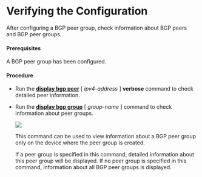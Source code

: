 Verifying the Configuration
===========================

After configuring a BGP peer group, check information about BGP peers and BGP peer groups.

#### Prerequisites

A BGP peer group has been configured.
#### Procedure

* Run the [**display bgp peer**](cmdqueryname=display+bgp+peer+verbose) [ *ipv4-address* ] **verbose** command to check detailed peer information.
* Run the [**display bgp group**](cmdqueryname=display+bgp+group) [ *group-name* ] command to check information about peer groups.
  
  ![](../../../../public_sys-resources/note_3.0-en-us.png) 
  
  This command can be used to view information about a BGP peer group only on the device where the peer group is created.
  
  If a peer group is specified in this command, detailed information about this peer group will be displayed. If no peer group is specified in this command, information about all BGP peer groups is displayed.